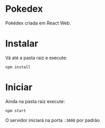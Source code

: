 # Pokedex
Pokédex criada em React Web.

# Instalar

Vá até a pasta raiz e execute:

``npm install``

# Iniciar

Ainda na pasta raiz execute:

``npm start``

O servidor iniciará na porta `:3000` por padrão
